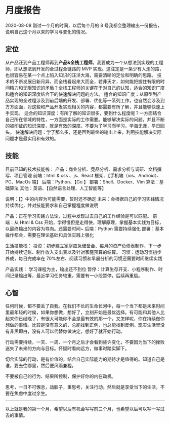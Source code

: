 # 月度报告

2020-08-08 刚过一个月的时间，以后每个月的 8 号我都会整理输出一份报告，说明自己这个月以来的学习与变化的情况。

## 定位

从产品汪到产品工程师再到**产品&全栈工程师**。我要成为一个从想法到实现的工程师，即从想法到开发的全过程全链路的 MVP 实现。这注定是一条少有人走的路，也很容易在某一个点上陷入知识的汪洋大海，需要清晰的定位和明确的思路。
技术的不断发展日新月异，而全栈看起来大而全，若非天才，如何能把握住有限的时间精力和无限知识的矛盾？全栈工程师的关键在于对自己的认知，适合的知识广度和适合的知识深度结合下的快速解决问题的方法。
适合的知识广度：从原型到产品实现的全过程涉及到前后端的开发、部署、优化等一系列工作，也自然会涉及到方方面面，对这些和产品开发实现相关的内容，都需要有所了解，并且能够快速上手实现。
适合的知识深度：有所了解的知识很多，要到什么程度呢？一方面结合自己所在领域的特性，一方面是实际的工作需要。能够解决实际的问题，并且不断的被印证的知识深度，就是有效的深度。不要为了学习而学习，学海无涯，早日回头。
快速解决问题：学了那么多，还是回到最终的输出上来，利用技能解决实际问题才是最实用和有效的。


## 技能

目前已知的技术技能栈：
产品：商业分析、竞品分析、需求分析与调研、文档撰写、项目管理
前端：html & css 、js、React 框架、【手机端（ios、Android）、PC、MacOs 端】
后端：Python、【Go 】
部署：Shell、Docker、Vim
算法：基础算法
其他：英语、【自然语言处理、人工智能等】

说明：【】中的内容为可能需要，暂时还不确定
未来：会根据自己的学习实践情况持续优化，并对技能要求和自己掌握程度做说明

产品：正在学习实践方法论，过程中发现过去自己的工作经验是可以匹配。
前端：从 Html & Css 开始，学得慢但是走得快，理解原理，掌握基本实践为目标，以最终输出的内容为导向。还需要时间~
后端：Python 需要持续强化
部署：基本操作都会，需要在理论基础和具体实践上强化


生活技能栈：
投资：初步建立家庭应急储备金、每月的资产负债表制作、下一步开始持续记账、制作收入支出表以及针对家庭预算的结算。
习惯：运动习惯初步养成，每日完成率在 70%左右、阅读习惯和早晨分析的习惯还需要时间继续实践

产品实践：
学习课程为主，输出还不到位
暂停：计算生存开支、小程序制作、时间记录输出等，最近学习任务较重，需要有一小段暂停，后续再重启。

## 心智

任何时候，都不要丢了自我。在我们不长的生命长河中，每一个当下都是未来时间里最年轻的时候，如果你想做，想好了，立刻开始是最优选择。有可能和其他人比起来你已经晚了，有很大可能你不会是最有效的那一个，又怎样呢，你在持续做你想做的事情。比较是没有意义的，总能找到正例，也总能找到反例。现实生活里没有非黑即白，没有人可以代替你做决定，想好了就开始行动。

行动需要持续，一天、一周、一个月之后才会看到些许变化，不要因为当下的挫败迷失了未来的方向与目标。怀疑时看向远方，做事时踏实脚下。

切合实际的行动，是有价值的，结合自己实际能力的期待才是值得的。知道自己是谁，要去往哪里，然后便风雨兼程。

不要被自己的行为、结果所控制，保护好你的内在动机。

思考，一日不可懈怠，动脑子，重思考，关注行动。然后就是享受当下的生活，不要在焦虑中度过余生。

- - - - - - 
以上就是我的第一个月，希望以后有机会写写前三个月，也希望以后可以写一写过去的事情。